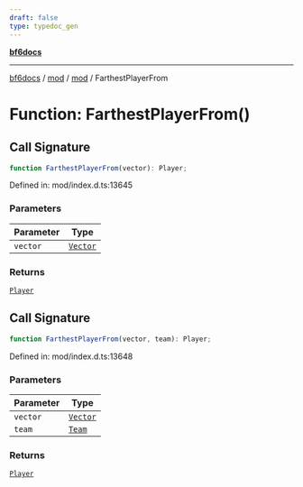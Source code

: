```yaml
---
draft: false
type: typedoc_gen
---
```


[**bf6docs**](../../../_index.md)

***

[bf6docs](../../../_index.md) / [mod](../../_index.md) / [mod](../_index.md) / FarthestPlayerFrom

# Function: FarthestPlayerFrom()

## Call Signature

```ts
function FarthestPlayerFrom(vector): Player;
```

Defined in: mod/index.d.ts:13645

### Parameters

| Parameter | Type |
| ------ | ------ |
| `vector` | [`Vector`](../Vector/_index.md) |

### Returns

[`Player`](../Player/_index.md)

## Call Signature

```ts
function FarthestPlayerFrom(vector, team): Player;
```

Defined in: mod/index.d.ts:13648

### Parameters

| Parameter | Type |
| ------ | ------ |
| `vector` | [`Vector`](../Vector/_index.md) |
| `team` | [`Team`](../Team/_index.md) |

### Returns

[`Player`](../Player/_index.md)
